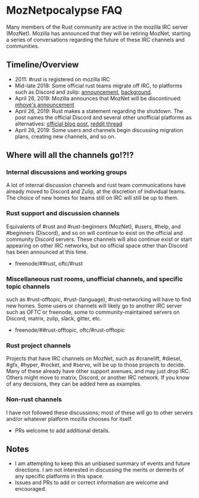 # MozNetpocalypse FAQ

Many members of the Rust community are active in the mozilla IRC server
(MozNet). Mozilla has announced that they will be retiring MozNet, starting a
series of conversations regarding the future of these IRC channels and
communities.

## Timeline/Overview

* 2011: #rust is registered on mozilla IRC
* Mid-late 2018: Some official rust teams migrate off IRC, to platforms such as
  Discord and zulip:
  [announcement](https://internals.rust-lang.org/t/exploring-new-communication-channels/7859),
  [background](https://yakshav.es/from-the-rider-down/).
* April 26, 2019: Mozilla announces that MozNet will be discontinued: [mhoye's
  announcement](http://exple.tive.org/blarg/2019/04/26/synchronous-text/)
* April 26, 2019: Rust makes a statement regarding the shutdown. The post names
  the official Discord and several other unofficial platforms as alternatives:
  [official blog
  post](https://blog.rust-lang.org/2019/04/26/Mozilla-IRC-Sunset-and-the-Rust-Channel.html),
  [reddit
  thread](https://www.reddit.com/r/rust/comments/bhrm7g/mozilla_irc_sunset_and_the_rust_channel/)
* April 26, 2019: Some users and channels begin discussing migration plans,
  creating new channels, and so on.

## Where will all the channels go!?!?

### Internal discussions and working groups

A lot of internal discussion channels and rust team communications have already
moved to Discord and Zulip, at the discretion of individual teams. The choice
of new homes for teams still on IRC will still be up to them.

### Rust support and discussion channels

Equivalents of #rust and #rust-beginners (MozNet), #users, #help, and
#beginners (Discord), and so on will continue to exist on the official and
community Discord servers. These channels will also continue exist or start
appearing on other IRC networks, but no official space other than Discord has
been announced at this time.

* freenode/##rust, oftc/#rust

### Miscellaneous rust rooms, unofficial channels, and specific topic channels
such as #rust-offtopic, #rust-(language), #rust-networking will have to find
new homes. Some users or channels will likely go to another IRC server such as
OFTC or freenode, some to community-maintained servers on Discord, matrix,
zulip, slack, gitter, etc.

* freenode/##rust-offtopic, oftc/#rust-offtopic

### Rust project channels

Projects that have IRC channels on MozNet, such as #cranelift, #diesel, #gfx,
#hyper, #rocket, and #servo, will be up to those projects to decide. Many of
these already have other support avenues, and may just drop IRC. Others might
move to matrix, Discord, or another IRC network. If you know of any decisions,
they can be added here as examples.

### Non-rust channels

I have not followed these discussions; most of these will go to other servers
and/or whatever platform mozilla chooses for itself.

* PRs welcome to add additional details.

## Notes

* I am attempting to keep this an unbiased summary of events and future
  directions. I am not interested in discussing the merits or demerits of any
  specific platforms in this space.
* Issues and PRs to add or correct information are welcome and encouraged.
